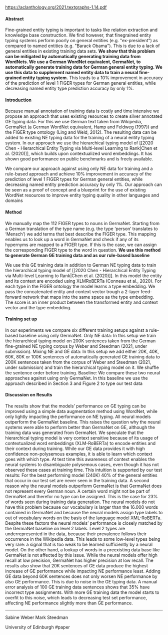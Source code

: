 https://aclanthology.org/2021.textgraphs-1.14.pdf

#### Abstract

Fine-grained entity typing is important to tasks like relation extraction and knowledge base construction. We find however, that finegrained entity typing systems perform poorly on general entities (e.g. "ex-president") as compared to named entities (e.g. "Barack Obama"). This is due to a lack of general entities in existing training data sets. **We show that this problem can be mitigated by automatically generating training data from WordNets. We use a German WordNet equivalent, GermaNet, to automatically generate training data for German general entity typing. We use this data to supplement named entity data to train a neural fine-grained entity typing system.** This leads to a 10% improvement in accuracy of the prediction of level 1 FIGER types for German general entities, while decreasing named entity type prediction accuracy by only 1%.


#### Introduction

Because manual annotation of training data is costly and time intensive we propose an approach that uses existing resources to create silver annotated GE typing data. For this we use German text taken from Wikipedia, GermaNet (a German WordNet equivalent, Hamp and Feldweg (1997)) and the FIGER type ontology (Ling and Weld, 2012). The resulting data can be added to existing NE typing data for the training of a neural entity typing system. In our approach we use the hierarchical typing model of [[2020 Chen - Hierarchical Entity Typing via Multi-level Learning to Rank|Chen et al. (2020)]], which builds upon contextualized word embeddings. It has shown good performance on public benchmarks and is freely available.

We compare our approach against using only NE data for training and a rule-based approach and achieve 10% improvement in accuracy of the prediction of level 1 FIGER types for German general entities, while decreasing named entity prediction accuracy by only 1%. Our approach can be seen as a proof of concept and a blueprint for the use of existing WordNet resources to improve entity typing quality in other languages and domains

#### Method

We manually map the 112 FIGER types to nouns in GermaNet. Starting from a German translation of the type name (e.g. the type ‘person’ translates to ‘Mensch’) we add terms that best describe the FIGER type. This mapping enables us to look up a word in GermaNet and check if any of its hypernyms are mapped to a FIGER type. If this is the case, we can assign the corresponding FIGER type to the word in question. **We use this method to generate German GE training data and as our rule-based baseline**

We use this GE training data in addition to German NE typing data to train the hierarchical typing model of [[2020 Chen - Hierarchical Entity Typing via Multi-level Learning to Rank|Chen et al. (2020)]]. In this model the entity and its context are encoded using XLMRoBERTa (Conneau et al., 2020). For each type in the FIGER ontology the model learns a type embedding. We pass the concatenated entity and context vector trough a 2-layer feed-forward network that maps into the same space as the type embedding. The score is an inner product between the transformed entity and context vector and the type embedding.

#### Training set up 
In our experiments we compare six different training setups against a rule-based baseline using only GermaNet. Only NE data: In this setup we train the hierarchical typing model on 200K sentences taken from the German fine-grained NE typing corpus by Weber and Steedman (2021, under submission). Mixing NE and GE data: In this setup we add either 20K, 40K, 60K, 80K or 100K sentences of automatically generated GE training data to 200K sentences taken from the corpus of Weber and Steedman (2021, under submission) and train the hierarchical typing model on it. We shuffle the sentence order before training. Baseline: We compare these two neural approaches against using only GermaNet. In this baseline we use the approach described in Section 3 and Figure 2 to type our test data

#### Discussion on Results

The results show that the models’ performance on GE typing can be improved using a simple data augmentation method using WordNet, while only lightly impacting the performance on NE typing. All neural models outperform the GermaNet baseline. This raises the question why the neural systems were able to perform better than GermaNet on GE, although the training data was generated from GermaNet. We speculate that the hierarchical typing model is very context sensitive because of its usage of contextualized word embeddings (XLM-RoBERTa) to encode entities and their context during training. While our GE data provides it with high confidence non-polysemous examples, it is able to learn which context goes with which type. At test time this awareness of context enables the neural systems to disambiguate polysemous cases, even though it has not observed these cases at training time. This intuition is supported by our test results: For the best performing model (240K) 40% of the general entities that occur in our test set are never seen in the training data. A second reason why the neural models outperform GermaNet is that GermaNet does not represent every German noun. A certain word might not be part of GermaNet and therefor no type can be assigned. This is the case for 23% of words seen during training data generation. The neural models do not have this problem because our vocabulary is larger than the 16.000 words contained in GermaNet and because the neural models assign type labels to out of vocabulary words on the basis of the language model XML-RoBERTa. Despite these factors the neural models’ performance is closely matched by the GermaNet baseline on level 2 labels. Level 2 types are underrepresented in the data, because their prevalence follows their occurrence in the Wikipedia data. This leads to some low-level types being very rare: a signal that is too weak to be learned sufficiently by a neural model. On the other hand, a lookup of words in a preexisting data base like GermaNet is not affected by this issue. While the neural models offer high recall at low precision, GermaNet has higher precision at low recall. The results also show that 20K sentences of GE data produce the highest increase of GE performance while impacting NE performance least. Adding GE data beyond 60K sentences does not only worsen NE performance by also GE performance. This is due to noise in the GE typing data. A manual error analysis of 100 GE training data sentences shows that 35% have incorrect type assignments. With more GE training data the model starts to overfit to this noise, which leads to decreasing test set performance, affecting NE performance slightly more than GE performance.

---
Sabine Weber
Mark Steedman

University of Edinburgh 
#paper 